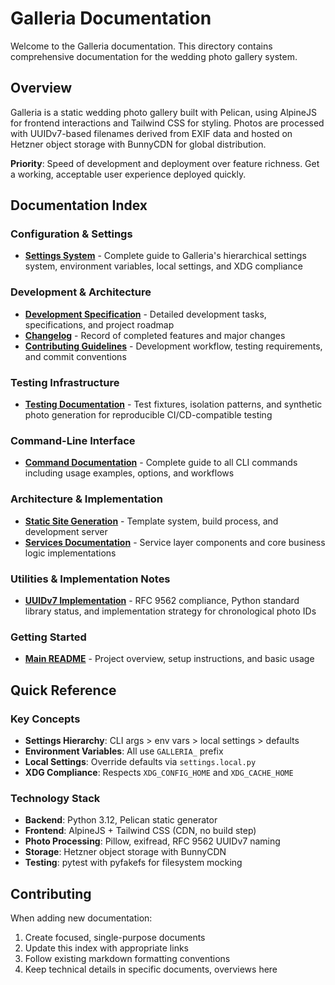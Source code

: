 # Galleria Documentation

Welcome to the Galleria documentation. This directory contains comprehensive 
documentation for the wedding photo gallery system.

## Overview

Galleria is a static wedding photo gallery built with Pelican, using AlpineJS 
for frontend interactions and Tailwind CSS for styling. Photos are processed 
with UUIDv7-based filenames derived from EXIF data and hosted on Hetzner 
object storage with BunnyCDN for global distribution.

**Priority**: Speed of development and deployment over feature richness. Get a 
working, acceptable user experience deployed quickly.

## Documentation Index

### Configuration & Settings
- **[Settings System](./settings.md)** - Complete guide to Galleria's 
  hierarchical settings system, environment variables, local settings, and XDG 
  compliance

### Development & Architecture
- **[Development Specification](./TODO.md)** - Detailed development tasks, 
  specifications, and project roadmap
- **[Changelog](./CHANGELOG.md)** - Record of completed features and major 
  changes
- **[Contributing Guidelines](./CONTRIBUTE.md)** - Development workflow, testing requirements, and commit conventions

### Testing Infrastructure
- **[Testing Documentation](./testing/README.md)** - Test fixtures, isolation patterns, and synthetic photo generation for reproducible CI/CD-compatible testing

### Command-Line Interface
- **[Command Documentation](./command/README.md)** - Complete guide to all CLI 
  commands including usage examples, options, and workflows

### Architecture & Implementation  
- **[Static Site Generation](./architecture/static-site-generation.md)** - Template system, build process, and development server
- **[Services Documentation](./services/README.md)** - Service layer components and core business logic implementations

### Utilities & Implementation Notes
- **[UUIDv7 Implementation](./util/UUIDv7.md)** - RFC 9562 compliance, Python 
  standard library status, and implementation strategy for chronological photo IDs

### Getting Started
- **[Main README](../README.md)** - Project overview, setup instructions, and 
  basic usage

## Quick Reference

### Key Concepts
- **Settings Hierarchy**: CLI args > env vars > local settings > defaults
- **Environment Variables**: All use `GALLERIA_` prefix
- **Local Settings**: Override defaults via `settings.local.py`
- **XDG Compliance**: Respects `XDG_CONFIG_HOME` and `XDG_CACHE_HOME`

### Technology Stack
- **Backend**: Python 3.12, Pelican static generator
- **Frontend**: AlpineJS + Tailwind CSS (CDN, no build step)
- **Photo Processing**: Pillow, exifread, RFC 9562 UUIDv7 naming
- **Storage**: Hetzner object storage with BunnyCDN
- **Testing**: pytest with pyfakefs for filesystem mocking

## Contributing

When adding new documentation:
1. Create focused, single-purpose documents
2. Update this index with appropriate links
3. Follow existing markdown formatting conventions
4. Keep technical details in specific documents, overviews here